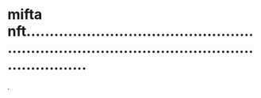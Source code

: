 # mifta nft.......................................................................................................................
.

